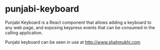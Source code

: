 # punjabi-keyboard

Punjabi Keyboard is a React component that allows adding a keyboard to any web page, and exposing keypress events that can be consumed in the calling application.

Punjabi keyboard can be seen in use at http://www.shahmukhi.com
